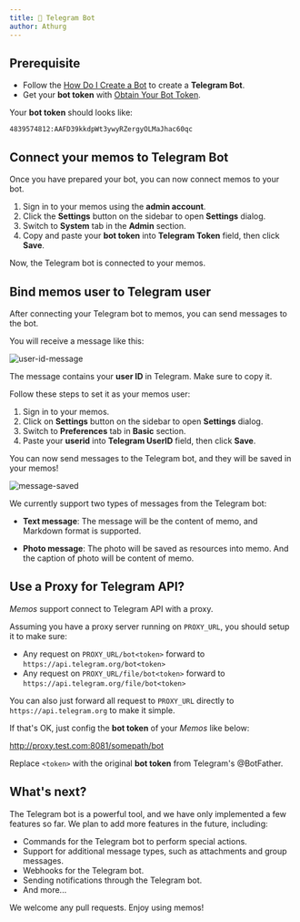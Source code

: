 ```yaml
---
title: 🤖️ Telegram Bot
author: Athurg
---
```


## Prerequisite

- Follow the [How Do I Create a Bot](https://core.telegram.org/bots#how-do-i-create-a-bot) to create a **Telegram Bot**.
- Get your **bot token** with [Obtain Your Bot Token](https://core.telegram.org/bots/tutorial#obtain-your-bot-token).

Your **bot token** should looks like:

```plaintext
4839574812:AAFD39kkdpWt3ywyRZergyOLMaJhac60qc
```

## Connect your memos to Telegram Bot

Once you have prepared your bot, you can now connect memos to your bot.

1. Sign in to your memos using the **admin account**.
2. Click the **Settings** button on the sidebar to open **Settings** dialog.
3. Switch to **System** tab in the **Admin** section.
4. Copy and paste your **bot token** into **Telegram Token** field, then click **Save**.

Now, the Telegram bot is connected to your memos.

## Bind memos user to Telegram user

After connecting your Telegram bot to memos, you can send messages to the bot.

You will receive a message like this:

![user-id-message](/content/docs/integration/telegram-bot/user-id-message.png)

The message contains your **user ID** in Telegram. Make sure to copy it.

Follow these steps to set it as your memos user:

1. Sign in to your memos.
2. Click on **Settings** button on the sidebar to open **Settings** dialog.
3. Switch to **Preferences** tab in **Basic** section.
4. Paste your **userid** into **Telegram UserID** field, then click **Save**.

You can now send messages to the Telegram bot, and they will be saved in your memos!

![message-saved](/content/docs/integration/telegram-bot/message-saved.png)

We currently support two types of messages from the Telegram bot:

- **Text message**: The message will be the content of memo, and Markdown format is supported.

- **Photo message**: The photo will be saved as resources into memo. And the caption of photo will be content of memo.

## Use a Proxy for Telegram API?

*Memos* support connect to Telegram API with a proxy.

Assuming you have a proxy server running on `PROXY_URL`, you should setup it to make sure:

- Any request on `PROXY_URL/bot<token>` forward to `https://api.telegram.org/bot<token>`
- Any request on `PROXY_URL/file/bot<token>` forward to `https://api.telegram.org/file/bot<token>`

You can also just forward all request to `PROXY_URL` directly to `https://api.telegram.org` to make it simple.

If that's OK, just config the **bot token** of your *Memos* like below:

   http://proxy.test.com:8081/somepath/bot<token>

Replace `<token>` with the original **bot token** from Telegram's @BotFather.

## What's next?

The Telegram bot is a powerful tool, and we have only implemented a few features so far. We plan to add more features in the future, including:

- Commands for the Telegram bot to perform special actions.
- Support for additional message types, such as attachments and group messages.
- Webhooks for the Telegram bot.
- Sending notifications through the Telegram bot.
- And more...

We welcome any pull requests. Enjoy using memos!
